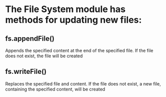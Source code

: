 # The File System module has methods for updating new files:

## fs.appendFile()
Appends the specified content at the end of the specified file. If the file does not exist, the file will be created

## fs.writeFile()
Replaces the specified file and content. If the file does not exist, a new file, containing the specified content, will be created
